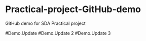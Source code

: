 # Practical-project-GitHub-demo
GitHub demo for SDA Practical project

#Demo.Update
#Demo.Update 2
#Demo.Update 3
